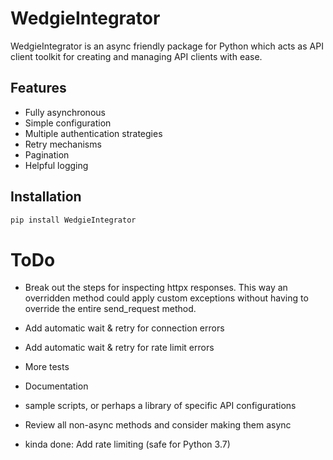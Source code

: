 # WedgieIntegrator
WedgieIntegrator is an async friendly package for Python which acts as API client toolkit for creating and managing API clients with ease.

## Features

- Fully asynchronous
- Simple configuration
- Multiple authentication strategies
- Retry mechanisms
- Pagination
- Helpful logging

## Installation

```bash
pip install WedgieIntegrator
```


# ToDo
- Break out the steps for inspecting httpx responses. This way an overridden method could apply custom exceptions without 
  having to override the entire send_request method.
- Add automatic wait & retry for connection errors
- Add automatic wait & retry for rate limit errors
- More tests
- Documentation
- sample scripts, or perhaps a library of specific API configurations
- Review all non-async methods and consider making them async

- kinda done: Add rate limiting (safe for Python 3.7)
